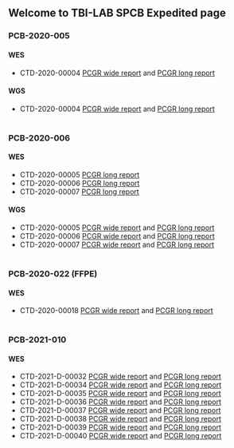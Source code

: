 ## Welcome to TBI-LAB SPCB Expedited page

### PCB-2020-005
#### WES
* CTD-2020-00004 [PCGR wide report](PCB-2020-005_CTD-2020-00004.pcgr_acmg.grch37.flexdb.html) and [PCGR long report](PCB-2020-005_CTD-2020-00004.pcgr_acmg.grch37.html)

#### WGS
* CTD-2020-00004 [PCGR wide report](PCB-2020-005.WGS.PASSED.pcgr_acmg.grch37.flexdb.html) 
and [PCGR long report](PCB-2020-005.WGS.PASSED.pcgr_acmg.grch37.html)
<br/><br/> 

### PCB-2020-006
#### WES
* CTD-2020-00005 [PCGR long report](PCB-2020-006-CTD-2020-00005.pcgr_acmg.grch37.html) 
* CTD-2020-00006 [PCGR long report](PCB-2020-006-CTD-2020-00006.pcgr_acmg.grch37.html) 
* CTD-2020-00007 [PCGR long report](PCB-2020-006-CTD-2020-00007.pcgr_acmg.grch37.html) 

#### WGS
* CTD-2020-00005 [PCGR wide report](PCB-2020-006-CTD-2020-00005_WGS.pcgr_acmg.grch37.flexdb.html) and [PCGR long report]()
* CTD-2020-00006 [PCGR wide report](PCB-2020-006-CTD-2020-00006_WGS.pcgr_acmg.grch37.flexdb.html) and [PCGR long report]()
* CTD-2020-00007 [PCGR wide report](PCB-2020-006-CTD-2020-00007_WGS.pcgr_acmg.grch37.flexdb.html) and [PCGR long report]()
<br/><br/>

### PCB-2020-022 (FFPE)
#### WES
* CTD-2020-00018 [PCGR wide report](PCB-2020-022.pcgr_acmg.grch37.flexdb.html) and [PCGR long report](PCB-2020-022.pcgr_acmg.grch37.html)
<br/><br/>

### PCB-2021-010
#### WES
* CTD-2021-D-00032 [PCGR wide report](WES_PCB-2021-010-CTD-2021-D-00032.pcgr_acmg.grch37.flexdb.html) and [PCGR long report](WES_PCB-2021-010-CTD-2021-D-00032.pcgr_acmg.grch37.new.html)
* CTD-2021-D-00034 [PCGR wide report](WES_PCB-2021-010-CTD-2021-D-00034.pcgr_acmg.grch37.flexdb.html) and [PCGR long report](WES_PCB-2021-010-CTD-2021-D-00034.pcgr_acmg.grch37.html)
* CTD-2021-D-00035 [PCGR wide report](WES_PCB-2021-010-CTD-2021-D-00035.pcgr_acmg.grch37.flexdb.html) and [PCGR long report](WES_PCB-2021-010-CTD-2021-D-00035.pcgr_acmg.grch37.html)
* CTD-2021-D-00036 [PCGR wide report](WES_PCB-2021-010-CTD-2021-D-00036.pcgr_acmg.grch37.flexdb.html) and [PCGR long report](WES_PCB-2021-010-CTD-2021-D-00036.pcgr_acmg.grch37.html)
* CTD-2021-D-00037 [PCGR wide report](WES_PCB-2021-010-CTD-2021-D-00037.pcgr_acmg.grch37.flexdb.html) and [PCGR long report](WES_PCB-2021-010-CTD-2021-D-00037.pcgr_acmg.grch37.html)
* CTD-2021-D-00038 [PCGR wide report](WES_PCB-2021-010-CTD-2021-D-00038.pcgr_acmg.grch37.flexdb.html) and [PCGR long report](WES_PCB-2021-010-CTD-2021-D-00038.pcgr_acmg.grch37.html)
* CTD-2021-D-00039 [PCGR wide report](WES_PCB-2021-010-CTD-2021-D-00039.pcgr_acmg.grch37.flexdb.html) and [PCGR long report](WES_PCB-2021-010-CTD-2021-D-00039.pcgr_acmg.grch37.html)
* CTD-2021-D-00040 [PCGR wide report](WES_PCB-2021-010-CTD-2021-D-00040.pcgr_acmg.grch37.flexdb.html) and [PCGR long report](WES_PCB-2021-010-CTD-2021-D-00040.pcgr_acmg.grch37.html)
<br/><br/>


